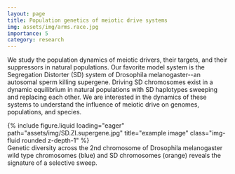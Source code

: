 ```yaml
---
layout: page
title: Population genetics of meiotic drive systems
img: assets/img/arms.race.jpg
importance: 5
category: research
---
```


We study the population dynamics of meiotic drivers, their targets, and their suppressors in natural populations. Our favorite model system is the Segregation Distorter (SD) system of Drosophila melanogaster--an autosomal sperm killing supergene.  Driving SD chromosomes exist in a dynamic equilibrium in natural populations with SD haplotypes sweeping and replacing each other. We are interested in the dynamics of these systems to understand the influence of meiotic drive on genomes, populations, and species.

</div>
<div class="row">
    <div class="col-sm mt-3 mt-md-0">
        {% include figure.liquid loading="eager" path="assets/img/SD.ZI.supergene.jpg" title="example image" class="img-fluid rounded z-depth-1" %}
    </div>
</div>
<div class="caption">
Genetic diversity across the 2nd chromosome of Drosophila melanogaster wild type chromosomes (blue) and SD chromosomes (orange) reveals the signature of a selective sweep.
</div>